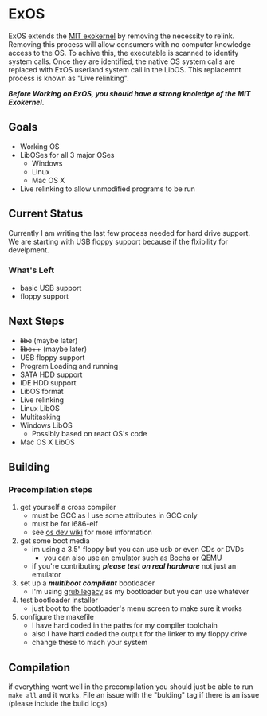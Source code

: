# ExOS

ExOS extends the [MIT exokernel](https://pdos.csail.mit.edu/archive/exo/) by removing the necessity to relink.  Removing this process will allow consumers with no computer knowledge access to the OS. To achive this, the executable is scanned to identify system calls.  Once they are identified, the native OS system calls are replaced with ExOS userland system call in the LibOS. This replacemnt process is known as "Live relinking".

***Before Working on ExOS, you should have a strong knoledge of the MIT Exokernel.***
 
## Goals

* Working OS  
* LibOSes for all 3 major OSes  
    * Windows  
    * Linux  
    * Mac OS X  
* Live relinking to allow unmodified programs to be run

## Current Status

Currently I am writing the last few process needed for hard drive support. We are starting with USB floppy support because if the flxibility for develpment.

### What's Left
* basic USB support
* floppy support


## Next Steps

* ~~libc~~ (maybe later)
* ~~libc++~~ (maybe later)
* USB floppy support    
* Program Loading and running  
* SATA HDD support  
* IDE HDD support 
* LibOS format
* Live relinking
* Linux LibOS
* Multitasking
* Windows LibOS
   * Possibly based on react OS's code
* Mac OS X LibOS

## Building

### Precompilation steps

1. get yourself a cross compiler
    * must be GCC as I use some attributes in GCC only
    * must be for i686-elf 
    * see [os dev wiki](http://wiki.osdev.org/GCC_Cross-Compiler#Preparing_for_the_build) for more information
2. get some boot media
    * im using a 3.5" floppy but you can use usb or even CDs or DVDs
        * you can also use an emulator such as [Bochs](http://wiki.osdev.org/Bochs) or [QEMU](http://wiki.osdev.org/Qemu)
    * if you're contributing ***please test on real hardware*** not just an emulator
3. set up a ***multiboot compliant*** bootloader
    * I'm using [grub legacy](http://wiki.osdev.org/GRUB_Legacy) as my bootloader but you can use whatever
4. test bootloader installer
    * just boot to the bootloader's menu screen to make sure it works
5. configure the makefile
    * I have hard coded in the paths for my compiler toolchain
    * also I have hard coded the output for the linker to my floppy drive
    * change these to mach your system
    
## Compilation
if everything went well in the precompilation you should just be able to run `make all` and it works. File an issue with the "bulding" tag if there is an issue (please include the build logs)
